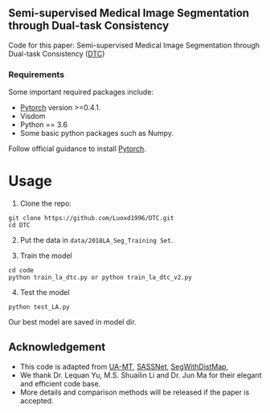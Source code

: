 ## Semi-supervised Medical Image Segmentation through Dual-task Consistency
Code for this paper: Semi-supervised Medical Image Segmentation through Dual-task Consistency ([DTC](https://arxiv.org/pdf/2009.04448.pdf))
### Requirements
Some important required packages include:
* [Pytorch][torch_link] version >=0.4.1.
* Visdom
* Python == 3.6 
* Some basic python packages such as Numpy.

Follow official guidance to install [Pytorch][torch_link].

[torch_link]:https://pytorch.org/

# Usage

1. Clone the repo:
```
git clone https://github.com/Luoxd1996/DTC.git 
cd DTC
```
2. Put the data in `data/2018LA_Seg_Training Set`.

3. Train the model
```
cd code
python train_la_dtc.py or python train_la_dtc_v2.py
```

4. Test the model
```
python test_LA.py
```
Our best model are saved in model dir.
## Acknowledgement
* This code is adapted from [UA-MT](https://github.com/yulequan/UA-MT), [SASSNet](https://github.com/kleinzcy/SASSnet), [SegWithDistMap](https://github.com/JunMa11/SegWithDistMap), 
* We thank Dr. Lequan Yu, M.S. Shuailin Li and Dr. Jun Ma for their elegant and efficient code base.
* More details and comparison methods will be released if the paper is accepted. 
